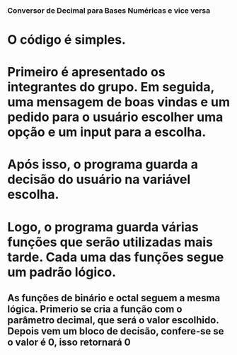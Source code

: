 ### Conversor de Decimal para Bases Numéricas e vice versa

# O código é simples.
# Primeiro é apresentado os integrantes do grupo. Em seguida, uma mensagem de boas vindas e um pedido para o usuário escolher uma opção e um input para a escolha.

# Após isso, o programa guarda a decisão do usuário na variável escolha.
# Logo, o programa guarda várias funções que serão utilizadas mais tarde. Cada uma das funções segue um padrão lógico.

## As funções de binário e octal seguem a mesma lógica. Primerio se cria a função com o parâmetro decimal, que será o valor escolhido. Depois vem um bloco de decisão, confere-se se o valor é 0, isso retornará 0
